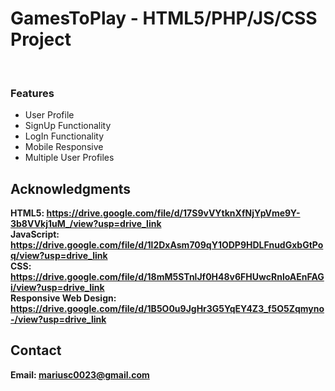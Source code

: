 <h1>GamesToPlay - HTML5/PHP/JS/CSS Project</h1>
<br>
<h3>Features</h3>
<ul>
    <li>User Profile</li>
    <li>SignUp Functionality</li>
    <li>LogIn Functionality</li>
    <li>Mobile Responsive</li>
    <li>Multiple User Profiles</li>

</ul>

<h2>Acknowledgments</h2>

<b> HTML5: https://drive.google.com/file/d/17S9vVYtknXfNjYpVme9Y-3b8VVkj1uM_/view?usp=drive_link <b>
<br>
<b> JavaScript: https://drive.google.com/file/d/1l2DxAsm709qY1ODP9HDLFnudGxbGtPoq/view?usp=drive_link <b>
<br>
<b> CSS: https://drive.google.com/file/d/18mM5STnlJf0H48v6FHUwcRnloAEnFAGi/view?usp=drive_link <b>
<br>
<b> Responsive Web Design: https://drive.google.com/file/d/1B5O0u9JgHr3G5YqEY4Z3_f5O5Zqmyno-/view?usp=drive_link<b>

<h2>Contact</h2>

<b> Email: mariusc0023@gmail.com </b>